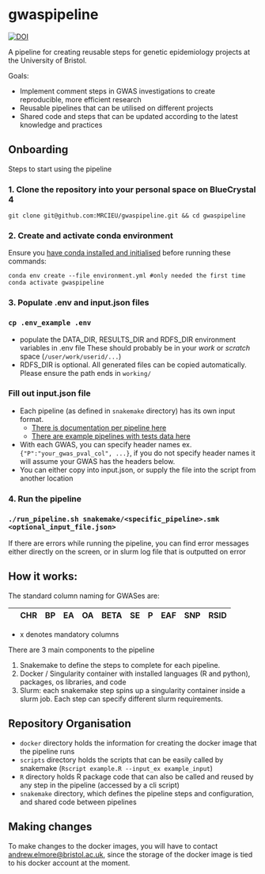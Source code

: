 # gwaspipeline

[![DOI](https://zenodo.org/badge/DOI/10.5281/zenodo.10624713.svg)](https://doi.org/10.5281/zenodo.10624713)

A pipeline for creating reusable steps for genetic epidemiology projects at the University of Bristol.

Goals:
* Implement comment steps in GWAS investigations to create reproducible, more efficient research
* Reusable pipelines that can be utilised on different projects
* Shared code and steps that can be updated according to the latest knowledge and practices

## Onboarding

Steps to start using the pipeline
### 1. Clone the repository into your personal space on BlueCrystal 4
`git clone git@github.com:MRCIEU/gwaspipeline.git && cd gwaspipeline`

### 2. Create and activate conda environment
Ensure you [have conda installed and initialised](https://www.acrc.bris.ac.uk/protected/hpc-docs/software/python_conda.html) before running these commands:
```
conda env create --file environment.yml #only needed the first time
conda activate gwaspipeline
```
### 3. Populate .env and input.json files

### `cp .env_example .env`
* populate the DATA_DIR, RESULTS_DIR and RDFS_DIR environment variables in .env file
These should probably be in your *work* or *scratch* space (`/user/work/userid/...`)
* RDFS_DIR is optional.  All generated files can be copied automatically.  Please ensure the path
ends in `working/`

### Fill out input.json file
* Each pipeline (as defined in `snakemake` directory) has its own input format.
  * [There is documentation per pipeline here](snakemake/PIPELINES.md)
  * [There are example pipelines with tests data here](tests/testthat/data/snakemake_inputs)
* With each GWAS, you can specify header names ex. `{"P":"your_gwas_pval_col", ...}`, if you do not specify header names it will assume your GWAS has the headers below.
* You can either copy into input.json, or supply the file into the script from another location

### 4. Run the pipeline
### `./run_pipeline.sh snakemake/<specific_pipeline>.smk <optional_input_file.json>`

If there are errors while running the pipeline, you can find error messages either directly on the screen, or in slurm log file that is outputted on error

## How it works:

The standard column naming for GWASes are:

|           | CHR | BP  | EA  | OA  | BETA | SE  | P   | EAF | SNP | RSID |
|-----------|-----|-----|-----|-----|------|-----|-----|-----|-----|:-----|

* x denotes mandatory columns

There are 3 main components to the pipeline
1. Snakemake to define the steps to complete for each pipeline.
2. Docker / Singularity container with installed languages (R and python), packages, os libraries, and code
3. Slurm: each snakemake step spins up a singularity container inside a slurm job.  Each step can specify different slurm requirements.

## Repository Organisation

* `docker` directory holds the information for creating the docker image that the pipeline runs
* `scripts` directory holds the scripts that can be easily called by snakemake (`Rscript example.R --input_ex example_input`)
* `R` directory holds R package code that can also be called and reused by any step in the pipeline (accessed by a cli script)
* `snakemake` directory, which defines the pipeline steps and configuration, and shared code between pipelines

## Making changes

To make changes to the docker images, you will have to contact andrew.elmore@bristol.ac.uk, since the storage of the docker image is tied to his docker account at the moment.
